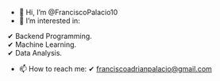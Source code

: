 - 👋 Hi, I’m @FranciscoPalacio10
- 👀 I’m interested in:

✔ Backend Programming.
<br>
✔ Machine Learning.  
✔ Data Analysis.


- 📫 How to reach me:
✔ franciscoadrianpalacio@gmail.com

<!---
FranciscoPalacio10/FranciscoPalacio10 is a ✨ special ✨ repository because its `README.md` (this file) appears on your GitHub profile.
You can click the Preview link to take a look at your changes.
--->
